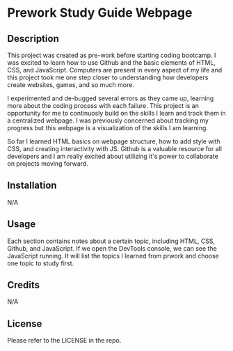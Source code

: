 # Prework Study Guide Webpage

## Description

This project was created as pre-work before starting coding bootcamp. I was excited to learn how to use Github and the basic elements of HTML, CSS, and JavaScript. Computers are present in every aspect of my life and this project took me one step closer to understanding how developers create websites, games, and so much more.

I experimented and de-bugged several errors as they came up, learning more about the coding process with each failure. This project is an opportunity for me to continuosly build on the skills I learn and track them in a centralized webpage. I was previously concerned about tracking my progress but this webpage is a visualization of the skills I am learning.

So far I learned HTML basics on webpage structure, how to add style with CSS, and creating interactivity with JS. Github is a valuable resource for all developers and I am really excited about utilizing it's power to collaborate on projects moving forward.


## Installation

N/A

## Usage

Each section contains notes about a certain topic, including HTML, CSS, Github, and JavaScript. If we open the DevTools console, we can see the JavaScript running. It will list the topics I learned from prwork and choose one topic to study first.

## Credits

N/A

## License

Please refer to the LICENSE in the repo.